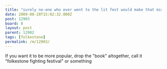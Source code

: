 ```yaml
---
title: "surely no-one who ever went to the lit fest would make that mistake?"
date: 2009-08-28T15:02:32.000Z
post: 12903
board: 8
layout: post
parent: 12902
tags: [folkestone]
permalink: /m/12903/
---
```

If you want it to be more popular, drop the "book" altogether, call it "folkestone fighting festival" or something
